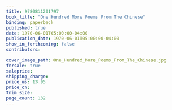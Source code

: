 ```yaml
---
title: 9780811201797
book_title: "One Hundred More Poems From The Chinese"
binding: paperback
published: true
date: 1970-06-01T05:00:00-04:00
publication_date: 1970-06-01T05:00:00-04:00
show_in_forthcoming: false
contributors:

cover_image_path: One_Hundred_More_Poems_From_The_Chinese.jpg
forsale: true
saleprice:
shipping_charge:
price_us: 13.95
price_cn:
trim_size:
page_count: 132
---
```


